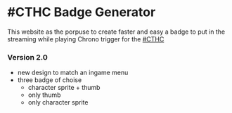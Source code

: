 # #CTHC Badge Generator

This website as the porpuse to create faster and easy a badge to put in the streaming while playing Chrono trigger for the [#CTHC](http://fourjobfiesta.com/cthc/)

### Version 2.0
* new design to match an ingame menu
* three badge of choise 
  * character sprite + thumb
  * only thumb
  * only character sprite
  
